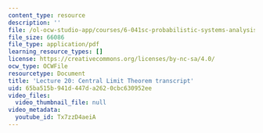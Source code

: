 ```yaml
---
content_type: resource
description: ''
file: /ol-ocw-studio-app/courses/6-041sc-probabilistic-systems-analysis-and-applied-probability-fall-2013/Tx7zzD4aeiA_transcript.pdf
file_size: 66086
file_type: application/pdf
learning_resource_types: []
license: https://creativecommons.org/licenses/by-nc-sa/4.0/
ocw_type: OCWFile
resourcetype: Document
title: 'Lecture 20: Central Limit Theorem transcript'
uid: 65ba515b-941d-447d-a262-0cbc630952ee
video_files:
  video_thumbnail_file: null
video_metadata:
  youtube_id: Tx7zzD4aeiA
---
```

